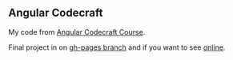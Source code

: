 ## Angular Codecraft

My code from [Angular Codecraft Course](http://school.codecraftpro.com/courses/angularjs-from-zero-to-awesome/).

Final project in on [gh-pages branch](https://github.com/willianjusten/angular-codecraft/tree/gh-pages) and if you want to see [online](http://willianjusten.com.br/angular-codecraft/app).